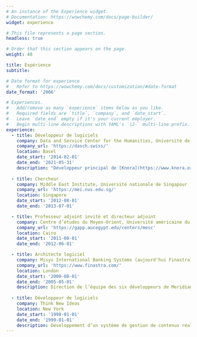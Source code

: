 ```yaml
---
# An instance of the Experience widget.
# Documentation: https://wowchemy.com/docs/page-builder/
widget: experience

# This file represents a page section.
headless: true

# Order that this section appears on the page.
weight: 40

title: Expérience
subtitle:

# Date format for experience
#   Refer to https://wowchemy.com/docs/customization/#date-format
date_format: '2006'

# Experiences.
#   Add/remove as many `experience` items below as you like.
#   Required fields are `title`, `company`, and `date_start`.
#   Leave `date_end` empty if it's your current employer.
#   Begin multi-line descriptions with YAML's `|2-` multi-line prefix.
experience:
  - title: Développeur de logiciels
    company: Data and Service Center for the Humanities, Université de Bâle
    company_url: 'https://dasch.swiss/'
    location: Basel
    date_start: '2014-02-01'
    date_end: '2021-05-31'
    description: "Développeur principal de [Knora](https://www.knora.org/), système phare en Suisse pour l’édition, le stockage, l’interrogation et la réutilisation des données de recherche en sciences humaines."
        
  - title: Chercheur
    company: Middle East Institute, Université nationale de Singapour
    company_url: 'https://mei.nus.edu.sg/'
    location: Singapore
    date_start: '2012-08-01'
    date_end: '2013-07-01'

  - title: Professeur adjoint invité et directeur adjoint
    company: Centre d’études du Moyen-Orient, Université américaine du Caire
    company_url: 'https://gapp.aucegypt.edu/centers/mesc'
    location: Cairo
    date_start: '2011-08-01'
    date_end: '2012-06-01'

  - title: Architecte logiciel
    company: Misys International Banking Systems (aujourd'hui Finastra)
    company_url: 'https://www.finastra.com/'
    location: London
    date_start: '2000-08-01'
    date_end: '2005-05-01'
    description: Direction de l’équipe des six développeurs de Meridian (aujourd'hui [Fusion Total Messaging](https://www.finastra.com/solutions/transaction-banking/financial-messaging-services/fusion-total-messaging)), middleware réalisé en Java et utilisé par de nombreuses banques pour relier leurs logiciels back-office au réseau interbancaire [SWIFT](https://www.swift.com/).
    
  - title: Développeur de logiciels
    company: Think New Ideas
    location: New York
    date_start: '1998-01-01'
    date_end: '1999-01-01'
    description: Développement d’un système de gestion de contenus réalisé en Java et comprenant le moteur de template [FreeMarker](https://freemarker.apache.org).
---
```

